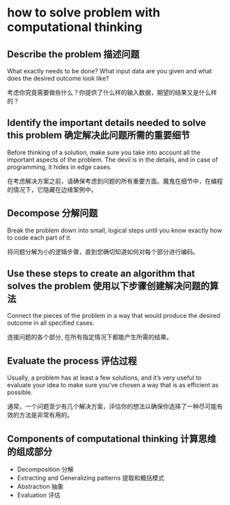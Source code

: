 # how to solve problem with computational thinking

## Describe the problem 描述问题

What exactly needs to be done? What input data are you given and what does the desired outcome look like?

考虑你究竟需要做些什么？你提供了什么样的输入数据，期望的结果又是什么样的？

## Identify the important details needed to solve this problem 确定解决此问题所需的重要细节

Before thinking of a solution, make sure you take into account all the important aspects of the problem. The devil is in the details, and in case of programming, it hides in edge cases.

在考虑解决方案之前，请确保考虑到问题的所有重要方面。魔鬼在细节中，在编程的情况下，它隐藏在边缘案例中。

## Decompose 分解问题

Break the problem down into small, logical steps until you know exactly how to code each part of it.

将问题分解为小的逻辑步骤，直到您确切知道如何对每个部分进行编码。

## Use these steps to create an algorithm that solves the problem 使用以下步骤创建解决问题的算法

Connect the pieces of the problem in a way that would produce the desired outcome in all specified cases.

连接问题的各个部分, 在所有指定情况下都能产生所需的结果。

## Evaluate the process 评估过程

Usually, a problem has at least a few solutions, and it’s very useful to evaluate your idea to make sure you've chosen a way that is as efficient as possible.

通常，一个问题至少有几个解决方案，评估你的想法以确保你选择了一种尽可能有效的方法是非常有用的。

## Components of computational thinking 计算思维的组成部分

- Decomposition 分解
- Extracting and Generalizing patterns 提取和概括模式
- Abstraction 抽象
- Evaluation 评估
